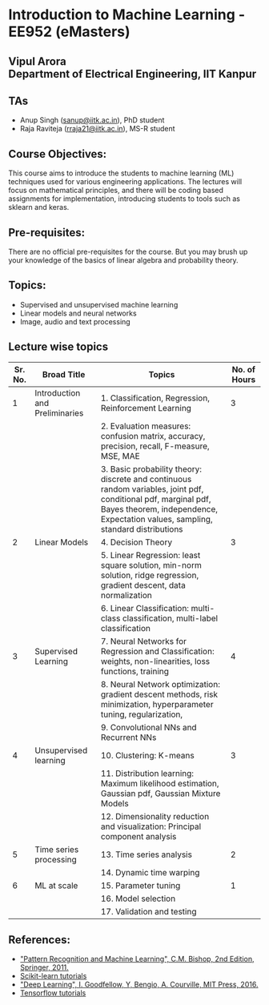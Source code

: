 # Introduction to Machine Learning - EE952 (eMasters)

## Vipul Arora <br> Department of Electrical Engineering, IIT Kanpur

## TAs
- Anup Singh (sanup@iitk.ac.in), PhD student
- Raja Raviteja (rraja21@iitk.ac.in), MS-R student

## Course Objectives:
  This course aims to introduce the students to machine learning (ML) techniques used for various engineering applications. The lectures will focus on mathematical principles, and there will be coding based assignments for implementation, introducing students to tools such as sklearn and keras.

## Pre-requisites:
There are no official pre-requisites for the course. But you may brush up your knowledge of the basics of linear algebra and probability theory.

## Topics:
-	Supervised and unsupervised machine learning
- Linear models and neural networks
- Image, audio and text processing


## Lecture wise topics

| Sr. No. 	| Broad Title 	| Topics 	| No. of Hours 	|
|---	|---	|---	|---	|
| 1 	| Introduction and Preliminaries 	| 1.    Classification, Regression, Reinforcement Learning 	| 3 	|
|  	|  	| 2.    Evaluation measures: confusion matrix, accuracy, precision, recall, F-measure, MSE, MAE 	|  	|
|  	|  	| 3.    Basic probability theory: discrete and continuous random variables, joint pdf, conditional pdf, marginal pdf, Bayes theorem, independence, Expectation values, sampling, standard distributions 	|  	|
| 2 	| Linear Models 	| 4.    Decision Theory 	| 3 	|
|  	|  	| 5.    Linear Regression: least square solution, min-norm solution, ridge regression, gradient descent, data normalization 	|  	|
|  	|  	| 6.    Linear Classification: multi-class classification, multi-label classification 	|  	|
| 3 	| Supervised Learning 	| 7.    Neural Networks for Regression and Classification: weights, non-linearities, loss functions, training 	| 4 	|
|  	|  	| 8.    Neural Network optimization: gradient descent methods, risk minimization, hyperparameter tuning, regularization, 	|  	|
|  	|  	| 9.    Convolutional NNs and Recurrent NNs 	|  	|
| 4 	| Unsupervised learning 	| 10.    Clustering: K-means 	| 3 	|
|  	|  	| 11.    Distribution learning: Maximum likelihood estimation, Gaussian pdf, Gaussian Mixture Models 	|  	|
|  	|  	| 12.    Dimensionality reduction and visualization: Principal component analysis 	|  	|
| 5 	| Time series processing 	| 13.  Time series analysis 	| 2 	|
|  	|  	| 14.  Dynamic time warping 	|  	|
| 6 	| ML at scale 	| 15.  Parameter tuning 	| 1 	|
|  	|  	| 16.  Model selection 	|  	|
|  	|  	| 17.  Validation and testing 	|  	|


## References:

  - ["Pattern Recognition and Machine Learning", C.M. Bishop, 2nd Edition, Springer, 2011.](https://www.microsoft.com/en-us/research/uploads/prod/2006/01/Bishop-Pattern-Recognition-and-Machine-Learning-2006.pdf)
  - [Scikit-learn tutorials](http://gael-varoquaux.info/scipy-lecture-notes/packages/scikit-learn/index.html)
  - ["Deep Learning", I. Goodfellow, Y, Bengio, A. Courville, MIT Press, 2016.](https://www.deeplearningbook.org/)
  - [Tensorflow tutorials](https://www.tensorflow.org/tutorials/)

<!-- ## Links:

- [Course portal](https://ipearl.emasters.iitk.ac.in/courses/course-v1:EMIITK+CM-C1Q3M2+2022/course/)
- [Codes](https://drive.google.com/drive/folders/1FtgRW6MS0_GqaaJoR4BAf69GxP0Do5Sv?usp=sharing) 
-->